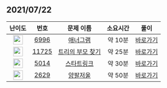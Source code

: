 ## 2021/07/22
| 난이도 | 번호 | 문제 이름 | 소요시간 | 풀이 
|:------:|:----:|:---------:|:------:|:------:|
| <img height="25px" width="25px" src="https://static.solved.ac/tier_small/5.svg"/> | [6996](https://www.acmicpc.net/problem/6996) | [애너그램](https://www.acmicpc.net/problem/6996) | 약 10분 | [바로가기](https://github.com/MinsangKong/DailyProblem/blob/main/07-22/1.py)| 
| <img height="25px" width="25px" src="https://static.solved.ac/tier_small/9.svg"/> | [11725](https://www.acmicpc.net/problem/11725) | [트리의 부모 찾기](https://www.acmicpc.net/problem/11725) | 약 25분 | [바로가기](https://github.com/MinsangKong/DailyProblem/blob/main/07-22/2.py)|
| <img height="25px" width="25px" src="https://static.solved.ac/tier_small/11.svg"/> | [5014](https://www.acmicpc.net/problem/5014) | [스타트링크](https://www.acmicpc.net/problem/5014) | 약 30분 | [바로가기](https://github.com/MinsangKong/DailyProblem/blob/main/07-22/3.py)| 
| <img height="25px" width="25px" src="https://static.solved.ac/tier_small/14.svg"/> | [2629](https://www.acmicpc.net/problem/2629) | [양팔저울](https://www.acmicpc.net/problem/2629) | 약 50분 | [바로가기](https://github.com/MinsangKong/DailyProblem/blob/main/07-22/4-1.py)|